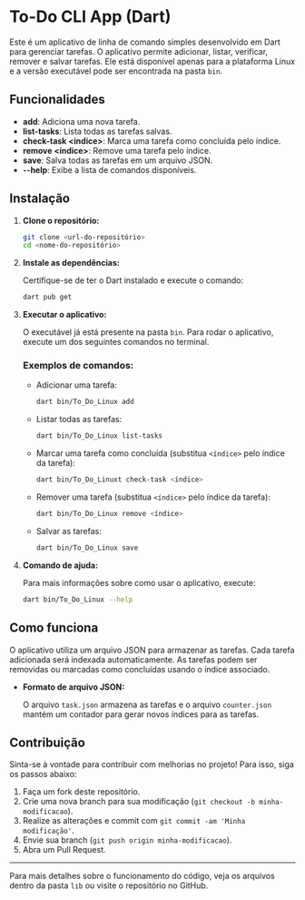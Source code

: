 # To-Do CLI App (Dart)

Este é um aplicativo de linha de comando simples desenvolvido em Dart para gerenciar tarefas. O aplicativo permite adicionar, listar, verificar, remover e salvar tarefas. Ele está disponível apenas para a plataforma Linux e a versão executável pode ser encontrada na pasta `bin`.

## Funcionalidades

- **add**: Adiciona uma nova tarefa.
- **list-tasks**: Lista todas as tarefas salvas.
- **check-task <índice>**: Marca uma tarefa como concluída pelo índice.
- **remove <índice>**: Remove uma tarefa pelo índice.
- **save**: Salva todas as tarefas em um arquivo JSON.
- **--help**: Exibe a lista de comandos disponíveis.

## Instalação

1. **Clone o repositório:**

   ```bash
   git clone <url-do-repositório>
   cd <nome-do-repositório>
   ```

2. **Instale as dependências:**

   Certifique-se de ter o Dart instalado e execute o comando:

   ```bash
   dart pub get
   ```

3. **Executar o aplicativo:**

   O executável já está presente na pasta `bin`. Para rodar o aplicativo, execute um dos seguintes comandos no terminal.

   ### Exemplos de comandos:

   - Adicionar uma tarefa:

     ```bash
     dart bin/To_Do_Linux add
     ```

   - Listar todas as tarefas:

     ```bash
     dart bin/To_Do_Linux list-tasks
     ```

   - Marcar uma tarefa como concluída (substitua `<índice>` pelo índice da tarefa):

     ```bash
     dart bin/To_Do_Linuxt check-task <índice>
     ```

   - Remover uma tarefa (substitua `<índice>` pelo índice da tarefa):

     ```bash
     dart bin/To_Do_Linux remove <índice>
     ```

   - Salvar as tarefas:

     ```bash
     dart bin/To_Do_Linux save
     ```

4. **Comando de ajuda:**

   Para mais informações sobre como usar o aplicativo, execute:

   ```bash
   dart bin/To_Do_Linux --help
   ```

## Como funciona

O aplicativo utiliza um arquivo JSON para armazenar as tarefas. Cada tarefa adicionada será indexada automaticamente. As tarefas podem ser removidas ou marcadas como concluídas usando o índice associado.

- **Formato de arquivo JSON:**

  O arquivo `task.json` armazena as tarefas e o arquivo `counter.json` mantém um contador para gerar novos índices para as tarefas.

## Contribuição

Sinta-se à vontade para contribuir com melhorias no projeto! Para isso, siga os passos abaixo:

1. Faça um fork deste repositório.
2. Crie uma nova branch para sua modificação (`git checkout -b minha-modificacao`).
3. Realize as alterações e commit com `git commit -am 'Minha modificação'`.
4. Envie sua branch (`git push origin minha-modificacao`).
5. Abra um Pull Request.

---

Para mais detalhes sobre o funcionamento do código, veja os arquivos dentro da pasta `lib` ou visite o repositório no GitHub.
